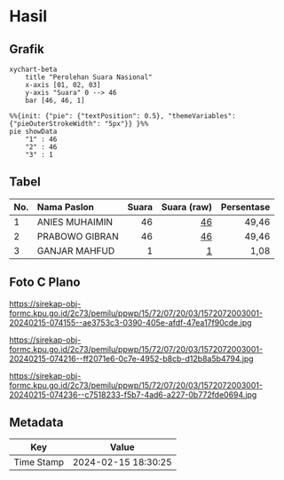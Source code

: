 # Hasil

## Grafik

```mermaid
xychart-beta
    title "Perolehan Suara Nasional"
    x-axis [01, 02, 03]
    y-axis "Suara" 0 --> 46
    bar [46, 46, 1]
```

```mermaid
%%{init: {"pie": {"textPosition": 0.5}, "themeVariables": {"pieOuterStrokeWidth": "5px"}} }%%
pie showData
    "1" : 46
    "2" : 46
    "3" : 1
```

## Tabel

| No. | Nama Paslon    | Suara | Suara (raw) | Persentase |
|:--- |:-------------- | -----:| -----------:| ----------:|
| 1   | ANIES MUHAIMIN | 46    | [46][p-1]   | 49,46      |
| 2   | PRABOWO GIBRAN | 46    | [46][p-2]   | 49,46      |
| 3   | GANJAR MAHFUD  | 1     | [1][p-3]    | 1,08       |


[p-1]: https://github.com/gigit-pemilu/pemilu-2024/blob/main/pilpres/hitung-suara/sub/15-jambi/sub/72-kota-sungai-penuh/sub/07-koto-baru/sub/2003-kampung-tengah/sub/001-tps/sub/paslon-1.txt
[p-2]: https://github.com/gigit-pemilu/pemilu-2024/blob/main/pilpres/hitung-suara/sub/15-jambi/sub/72-kota-sungai-penuh/sub/07-koto-baru/sub/2003-kampung-tengah/sub/001-tps/sub/paslon-2.txt
[p-3]: https://github.com/gigit-pemilu/pemilu-2024/blob/main/pilpres/hitung-suara/sub/15-jambi/sub/72-kota-sungai-penuh/sub/07-koto-baru/sub/2003-kampung-tengah/sub/001-tps/sub/paslon-3.txt

## Foto C Plano

https://sirekap-obj-formc.kpu.go.id/2c73/pemilu/ppwp/15/72/07/20/03/1572072003001-20240215-074155--ae3753c3-0390-405e-afdf-47ea17f90cde.jpg

https://sirekap-obj-formc.kpu.go.id/2c73/pemilu/ppwp/15/72/07/20/03/1572072003001-20240215-074216--ff2071e6-0c7e-4952-b8cb-d12b8a5b4794.jpg

https://sirekap-obj-formc.kpu.go.id/2c73/pemilu/ppwp/15/72/07/20/03/1572072003001-20240215-074236--c7518233-f5b7-4ad6-a227-0b772fde0694.jpg


## Metadata

| Key        | Value               |
| ---------- | ------------------- |
| Time Stamp | 2024-02-15 18:30:25 |



